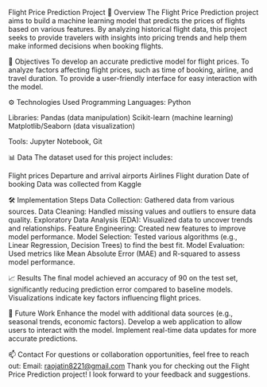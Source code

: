 Flight Price Prediction Project
📖 Overview
The Flight Price Prediction project aims to build a machine learning model that predicts the prices of flights based on various features. By analyzing historical flight data, this project seeks to provide travelers with insights into pricing trends and help them make informed decisions when booking flights.

🎯 Objectives
To develop an accurate predictive model for flight prices.
To analyze factors affecting flight prices, such as time of booking, airline, and travel duration.
To provide a user-friendly interface for easy interaction with the model.

⚙️ Technologies Used
Programming Languages: Python

Libraries:
Pandas (data manipulation)
Scikit-learn (machine learning)
Matplotlib/Seaborn (data visualization)

Tools: Jupyter Notebook, Git

📊 Data
The dataset used for this project includes:

Flight prices
Departure and arrival airports
Airlines
Flight duration
Date of booking
Data was collected from Kaggle

🛠️ Implementation Steps
Data Collection: Gathered data from various sources.
Data Cleaning: Handled missing values and outliers to ensure data quality.
Exploratory Data Analysis (EDA): Visualized data to uncover trends and relationships.
Feature Engineering: Created new features to improve model performance.
Model Selection: Tested various algorithms (e.g., Linear Regression, Decision Trees) to find the best fit.
Model Evaluation: Used metrics like Mean Absolute Error (MAE) and R-squared to assess model performance.


📈 Results
The final model achieved an accuracy of 90 on the test set, significantly reducing prediction error compared to baseline models. Visualizations indicate key factors influencing flight prices.

🚀 Future Work
Enhance the model with additional data sources (e.g., seasonal trends, economic factors).
Develop a web application to allow users to interact with the model.
Implement real-time data updates for more accurate predictions.

📫 Contact
For questions or collaboration opportunities, feel free to reach out:
Email: raojatin8221@gmail.com
Thank you for checking out the Flight Price Prediction project! I look forward to your feedback and suggestions.
